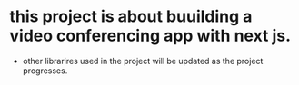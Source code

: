 # this project is about buuilding a video conferencing app with next js. 
* other librarires used in the project will be updated as the project progresses.